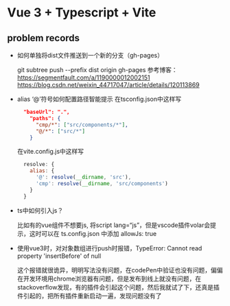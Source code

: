 # Vue 3 + Typescript + Vite

## problem records

- 如何单独将dist文件推送到一个新的分支（gh-pages）

  git subtree push --prefix dist origin gh-pages
  参考博客：
  https://segmentfault.com/a/1190000012002151
  https://blog.csdn.net/weixin_44717047/article/details/120113869

- alias ‘@’符号如何配置路径智能提示
  在tsconfig.json中这样写

  ```json
    "baseUrl": ".",
      "paths": {
        "cmp/*": ["src/components/*"],
        "@/*": ["src/*"]
      }
  ```

  在vite.config.js中这样写

  ```js
    resolve: {
      alias: {
        '@': resolve(__dirname, 'src'),
        'cmp': resolve(__dirname, 'src/components')
      }
    }
  ```

- ts中如何引入js？

  比如有的vue组件不想要js, 将script lang=“js”，但是vscode插件volar会提示，这时可以在 ts.config.json 中添加 allowJs: true
  
- 使用vue3时，对对象数组进行push时报错，TypeError: Cannot read property 'insertBefore' of null

  这个报错就很诡异，明明写法没有问题，在codePen中验证也没有问题，偏偏在开发环境用chrome浏览器有问题，但是发布到线上就没有问题，在stackoverflow发现，有的插件会引起这个问题，然后我就试了下，还真是插件引起的，把所有插件重新启动一遍，发现问题没有了
